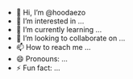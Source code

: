 - 👋 Hi, I’m @hoodaezo
- 👀 I’m interested in ...
- 🌱 I’m currently learning ...
- 💞️ I’m looking to collaborate on ...
- 📫 How to reach me ...
- 😄 Pronouns: ...
- ⚡ Fun fact: ...

<!---
hoodaezo/hoodaezo is a ✨ special ✨ repository because its `README.md` (this file) appears on your GitHub profile.
You can click the Preview link to take a look at your changes.
--->
